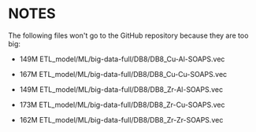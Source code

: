 # NOTES

The following files won't go to the GitHub repository because they are too big:

- 149M ETL_model/ML/big-data-full/DB8/DB8_Cu-Al-SOAPS.vec
  
- 167M ETL_model/ML/big-data-full/DB8/DB8_Cu-Cu-SOAPS.vec
  
- 149M ETL_model/ML/big-data-full/DB8/DB8_Zr-Al-SOAPS.vec
  
- 173M ETL_model/ML/big-data-full/DB8/DB8_Zr-Cu-SOAPS.vec
  
- 162M ETL_model/ML/big-data-full/DB8/DB8_Zr-Zr-SOAPS.vec
